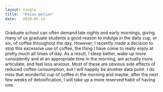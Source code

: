 ```yaml
---
layout: single
title:  "Focus potion"
date:   2020-05-14
---
```


Graduate school can often demand late nights and early mornings, giving many of us graduate students a good reason to indulge in the daily cup, or six, of coffee throughout the day. However, I recently made a decision to stop this excessive use of coffee, the thing I have come to really enjoy at pretty much all times of day. As a result, I sleep better, wake up more consistently and at an appropriate time in the morning, am actually *more* articulate, and feel less anxious. Most of these are obvious side effects of reduced coffee consumption, but I will happily be another data point. I do miss that wonderful cup of coffee in the morning and maybe, after the next few weeks of detoxification, I will take up a more reserved habit of having one. 
